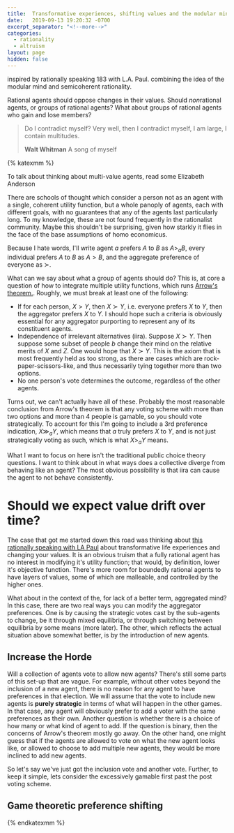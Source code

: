 ```yaml
---
title:  Transformative experiences, shifting values and the modular mind
date:   2019-09-13 19:20:32 -0700
excerpt_separator: "<!--more-->"
categories:
  - rationality
  - altruism
layout: page
hidden: false
---
```

inspired by rationally speaking 183 with L.A. Paul. combining the idea of the
modular mind and semicoherent rationality.

Rational agents should oppose changes in their values. Should *non*rational
agents, or groups of rational agents? What about groups of rational agents who
gain and lose members?
> Do I contradict myself? Very well, then I contradict myself, I am large, I contain multitudes.
>
> <footer><strong>Walt Whitman</strong> A song of myself </footer>
<!--more-->
{% katexmm %}

To talk about thinking about multi-value agents, read some Elizabeth Anderson

There are schools of thought which consider a person not as an agent with a
single, coherent utility function, but a whole panoply of agents, each with
different goals, with no guarantees that any of the agents last particularly
long. To my knowledge, these are not found frequently in the rationalist
community. Maybe this shouldn't be surprising, given how starkly it flies in
the face of the base assumptions of homo economicus.

Because I hate words, I'll write agent $a$ prefers $A$ to $B$ as $A>_a B$,
every individual prefers $A$ to $B$ as $A>B$, and the aggregate preference of
everyone as $\succ$.

What can we say about what a group of agents should do? This is, at core a question of how to integrate multiple utility functions, which
runs  [Arrow's
theorem.](https://en.wikipedia.org/wiki/Arrow%27s_impossibility_theorem). Roughly,
we must break at least one of the following:

* If for each person, $X>Y$, then $X \succ Y$, i.e. everyone prefers $X$ to
  $Y$, then the aggregator prefers $X$ to $Y$. I should hope such a criteria
  is obviously essential for any aggregator purporting to represent any of its
  constituent agents.
* Independence of irrelevant alternatives (iira). Suppose $X\succ Y$. Then
  suppose some subset of people $b$ change their mind on the relative merits of
  $X$ and $Z$. One would hope that $X\succ Y$. This is the axiom that is most
  frequently held as too strong, as there are cases which are
  rock-paper-scissors-like, and thus necessarily tying together more than two
  options.
* No one person's vote determines the outcome, regardless of the other agents.

Turns out, we can't actually have all of these. Probably the most reasonable
conclusion from Arrow's theorem is that any voting scheme with more than two
options and more than 4 people is gamable, so you should vote strategically. To
account for this I'm going to include a 3rd preference indication, $X\gg_aY$,
which means that $a$ truly prefers $X$ to $Y$, and is not just strategically
voting as such, which is what $X>_a Y$ means.

What I want to focus on here isn't the traditional public choice theory
questions. I want to think about in what ways does a collective diverge from
behaving like an agent? The most obvious possibility is that iira can cause the
agent to not behave consistently.
	
# Should we expect value drift over time? #

The case that got me started down this road was thinking about [this rationally
speaking with LA
Paul](http://rationallyspeakingpodcast.org/show/rs-183-l-a-paul-on-transformative-experiences.html)
about transformative life experiences and changing your values. It is an
obvious truism that a fully rational agent has no interest in modifying it's
utility function; that would, by definition, lower it's objective
function. There's more room for boundedly rational agents to have layers of
values, some of which are malleable, and controlled by the higher ones.

What about in the context of the, for lack of a better term, aggregated mind?
In this case, there are two real ways you can modify the aggregator
preferences. One is by causing the strategic votes cast by the sub-agents to
change, be it through mixed equilibria, or through switching between equilibria
by some means (more later). The other, which reflects the actual situation
above somewhat better, is by the introduction of new agents.

## Increase the Horde ##
Will a collection of agents vote to allow new agents? There's still some parts
of this set-up that are vague. For example, without other votes beyond the
inclusion of a new agent, there is no reason for any agent to have preferences
in that election. We will assume that the vote to include new agents is
**purely strategic** in terms of what will happen in the other games. In that
case, any agent will obviously prefer to add a voter with the same preferences
as their own. Another question is whether there is a choice of how many or what
kind of agent to add. If the question is binary, then the concerns of Arrow's
theorem mostly go away. On the other hand, one might guess that if the agents
are allowed to vote on what the new agent looks like, or allowed to choose to
add multiple new agents, they would be more inclined to add new agents. 

So let's say we've just got the inclusion vote and another vote. Further, to
keep it simple, lets consider the excessively gamable first past the post
voting scheme.

## Game theoretic preference shifting ##

{% endkatexmm %}
